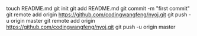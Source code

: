 touch README.md
git init
git add README.md
git commit -m "first commit"
git remote add origin https://github.com/codingwangfeng/nyoj.git
git push -u origin master
git remote add origin https://github.com/codingwangfeng/nyoj.git
git push -u origin master
